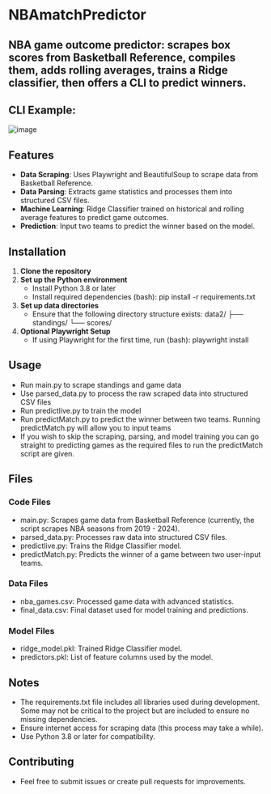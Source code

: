 # NBAmatchPredictor

## NBA game outcome predictor: scrapes box scores from Basketball Reference, compiles them, adds rolling averages, trains a Ridge classifier, then offers a CLI to predict winners. 

## CLI Example:
![image](https://github.com/user-attachments/assets/6398daa0-a546-4a93-b751-f83a96669b38)

## Features
- **Data Scraping**: Uses Playwright and BeautifulSoup to scrape data from Basketball Reference.
- **Data Parsing**: Extracts game statistics and processes them into structured CSV files.
- **Machine Learning**: Ridge Classifier trained on historical and rolling average features to predict game outcomes.
- **Prediction**: Input two teams to predict the winner based on the model.

## Installation
1. **Clone the repository**
3. **Set up the Python environment**
   - Install Python 3.8 or later
   - Install required dependencies (bash): pip install -r requirements.txt
4. **Set up data directories**
   - Ensure that the following directory structure exists:
     data2/
     ├── standings/
     └── scores/
5. **Optional Playwright Setup**
   - If using Playwright for the first time, run (bash): playwright install

## Usage
- Run main.py to scrape standings and game data 
- Use parsed_data.py to process the raw scraped data into structured CSV files
- Run predictlive.py to train the model
- Run predictMatch.py to predict the winner between two teams. Running predictMatch.py will allow you to input teams
- If you wish to skip the scraping, parsing, and model training you can go straight to predicting games as the required files to run the predictMatch script are given. 

## Files

### Code Files
- main.py: Scrapes game data from Basketball Reference (currently, the script scrapes NBA seasons from 2019 - 2024).
- parsed_data.py: Processes raw data into structured CSV files.
- predictlive.py: Trains the Ridge Classifier model.
- predictMatch.py: Predicts the winner of a game between two user-input teams.
  
### Data Files
- nba_games.csv: Processed game data with advanced statistics.
- final_data.csv: Final dataset used for model training and predictions.

### Model Files
- ridge_model.pkl: Trained Ridge Classifier model.
- predictors.pkl: List of feature columns used by the model.

## Notes
- The requirements.txt file includes all libraries used during development. Some may not be critical to the project but are included to ensure no missing dependencies.
- Ensure internet access for scraping data (this process may take a while).
- Use Python 3.8 or later for compatibility.

## Contributing
- Feel free to submit issues or create pull requests for improvements.
